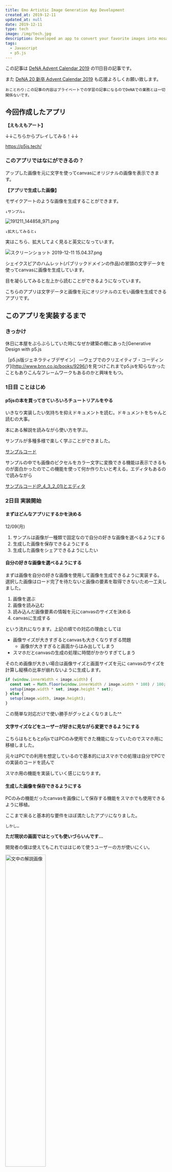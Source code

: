 ```yaml
---
title: Emo Artistic Image Generation App Development
created_at: 2019-12-11
updated_at: null
date: 2019-12-11
type: tech
image: /img/tech.jpg
description: Developed an app to convert your favorite images into mosaic art with text.
tags:
  - Javascript
  - p5.js
---
```


この記事は [DeNA Advent Calendar 2019](https://qiita.com/advent-calendar/2019/dena) の11日目の記事です。

また [DeNA 20 新卒 Advent Calendar 2019](https://qiita.com/advent-calendar/2019/dena-20-shinsostu) も応援よろしくお願い致します。

`おことわり:この記事の内容はプライベートでの学習の記事になるのでDeNAでの業務とは一切関係ないです。`


## 今回作成したアプリ

**【えもえもアート】**

↓↓こちらからプレイしてみる！↓↓

https://p5js.tech/

### このアプリではなにができるの？

アップした画像を元に文字を使ってcanvasにオリジナルの画像を表示できます。

**【アプリで生成した画像】**

モザイクアートのような画像を生成することができます。

`↓サンプル↓`

![191211_144858_971.png](https://qiita-image-store.s3.ap-northeast-1.amazonaws.com/0/199085/9a5276e4-d5e9-9cd6-a4bd-2e96b4e578ef.png)

`↓拡大してみると↓`

実はこちら、拡大してよく見ると英文になっています。

<img
alt="スクリーンショット 2019-12-11 15.04.37.png"
src="https://qiita-image-store.s3.ap-northeast-1.amazonaws.com/0/199085/183289be-362b-1fcc-fbbf-a19efcc7855f.png">

シェイクスピアのハムレット(パブリックドメインの作品)の冒頭の文字データを使ってcanvasに画像を生成しています。

目を凝らしてみると左上から読むことができるようになっています。

こちらのアプリは文字データと画像を元にオリジナルのエモい画像を生成できるアプリです。

## このアプリを実装するまで

### きっかけ

休日に本屋をぶらぶらしていた時になぜか建築の棚にあった[Generative Design with p5.js

［p5.js版ジェネラティブデザイン］ ―ウェブでのクリエイティブ・コーディング](http://www.bnn.co.jp/books/9296/)を見つけこれまでp5.jsを知らなかったこともありこんなフレームワークもあるのかと興味をもつ。

### 1日目 ことはじめ

#### p5jsの本を買ってきていろいろチュートリアルをやる

いきなり実装したい気持ちを抑えドキュメントを読む。ドキュメントをちゃんと読むの大事。

本にある解説を読みながら使い方を学ぶ。

サンプルが多種多様で楽しく学ぶことができました。

[サンプルコード](http://www.bnn.co.jp/support/generativedesign_p5js/)

サンプルの中でも画像のピクセルをカラー文字に変換できる機能は表示できるものが面白かったのでこの機能を使って何か作りたいと考える。エディタもあるので読みながら

[サンプルコード(P_4_3_2_01)とエディタ](https://editor.p5js.org/generative-design/sketches/P_4_3_2_01)

### 2日目 実装開始

#### まずはどんなアプリにするかを決める

12/09(月)

1. サンプルは画像が一種類で固定なので自分の好きな画像を選べるようにする
2. 生成した画像を保存できるようにする
3. 生成した画像をシェアできるようにしたい

#### 自分の好きな画像を選べるようにする

まずは画像を自分の好きな画像を使用して画像を生成できるように実装する。
選択した画像はロード完了を待たないと画像の要素を取得できないため一工夫しました。

1. 画像を選ぶ
2. 画像を読み込む
3. 読み込んだ画像要素の情報を元にcanvasのサイズを決める
4. canvasに生成する

という流れになります。上記の順での対応の理由としては

- 画像サイズが大きすぎるとcanvasも大きくなりすぎる問題
  - 画像が大きすぎると画面からはみ出してしまう
- スマホだとcanvasの生成の処理に時間がかかりすぎてしまう

そのため画像が大きい場合は画像サイズと画面サイズを元に
canvasのサイズを計算し縦横の比率が崩れないように生成します。

```javascript
if (window.innerWidth < image.width) {
  const set = Math.floor(window.innerWidth / image.width * 100) / 100;
  setup(image.width * set, image.height * set);
} else {
  setup(image.width, image.height);
}
```

この簡単な対応だけで使い勝手がグッとよくなりました^^

#### 文字サイズなどをユーザーが好きに見ながら変更できるようにする

こちらはもともとp5jsではPCのみ使用できた機能になっていたのでスマホ用に移植しました。

元々はPCでの利用を想定しているので基本的にはスマホでの処理は自分でPCでの実装のコードを読んで

スマホ用の機能を実装していく感じになります。

#### 生成した画像を保存できるようにする

PCのみの機能だったcanvasを画像にして保存する機能をスマホでも使用できるように移植。

ここまで来ると基本的な要件をほぼ満たしたアプリになりました。

`しかし…`

**ただ現状の画面ではとっても使いづらいんです…**

開発者の僕は使えてもこれでははじめて使うユーザーの方が使いにくい。

<img alt="文中の解説画像" src="https://qiita-image-store.s3.ap-northeast-1.amazonaws.com/0/199085/4656b746-93cd-9daa-d5e7-00f8c0e773db.png" width=50%>

**…こりゃひでぇ＼(^o^)／**

`しかも…`

↓こちらは元画像になった先日東京タワーまで散歩した時に撮影した写真

<img alt="文中の解説画像" src="https://qiita-image-store.s3.ap-northeast-1.amazonaws.com/0/199085/8cdd7d56-4669-7db6-d771-289ca8d092e2.jpeg" width=50%>

~~これなんだか元画像の方が良い気がする~~

**（　ﾟ Дﾟ）‼️**💡

そう、

**エモさが足りない！！**

【結論】

**文字サイズなどをユーザーが好きなようにイジってエモくできるようにすれば良いんだ！**

### 3日目 使いやすくする

#### 機能を追加してブラッシュアップする

【ブラッシュアップ1】 文字サイズを好きに変更できるようにする

文字サイズを大小自由に変更できる

文字の最大、最小サイズを自由に変更できるようにすることで文字にばらつきを持たせられるように実装。

更に現在の設定文字サイズを表示して微調整までできるようにしてよりエモさを追求できるようにしました。

#### 【ブラッシュアップ2】 モノクロモード対応

文字をカラーからモノクロに変更できるようにする

カラーだと表現の限界がある場合があったのでいっそのことモノクロにすることで英字新聞みたいにしてエモさを表現できないかと思い実装してみました。

<img alt="文中の解説画像" src="https://qiita-image-store.s3.ap-northeast-1.amazonaws.com/0/199085/18b79824-bcb9-17d8-de60-af5f4a30f9cd.png" width=50%>

#### 【ブラッシュアップ3】 アプリのUIを調整する

もう追加機能もないので最後にUIを整える。

実装していく中でUI案が自分の中で結構変わって行ったので最後に残しておいて正解だった気がします。

![スクリーンショット 2019-12-11 12.34.49.png](https://qiita-image-store.s3.ap-northeast-1.amazonaws.com/0/199085/dd549ab8-8956-de0f-b487-8f43164667ea.png)

(センスはともかく)スマホで気軽にcanvasを変更できるようにできた！！

### その他細かい対応

- サーバーを用意してくる、ドメインを取得する
- HTTPS対応
- アナリティクス追加 などなど

## まとめ

偶然見つけた本がきっかけで簡単なアプリ作成まで進めることができました。

自分が考えたアイディアを形にして世の中に公開できるって楽しいなと再確認できました。

まだエンジニアになって日が浅いのでこれからもアイディアが浮かんだらそれを形にできるように日々学習して技術力を高めて行きたいと思います。

### えもえもアートに追加したかった機能の案

~~アドベントカレンダー投稿直前の9日まで何もせずサボってて~~

時間の都合でオミットしましたがこんなのも実装したかった機能一覧

- twitterなどのSNSシェア機能
  - 画像をシェアして投稿できるようにする
  - インスタなどには「特定のハッシュタグをつけてシェアできる」などの機能
- canvasの背景色変更
  - こちらもつなぎ込めば動的に変更できそう
- ラベル追加機能
  - LGTMとか好きな画像を最後に追加できるようにしても面白そう
- Loading表示
  - 読み込み中にユーザには変化が伝らないので不親切なので追加したい

このアプリに「こんな機能もいいんじゃない？」というアイディアがございましたらこちらの記事にコメントいただけると嬉しいです。

最後までお読みいただきありがとうございました。

**【えもえもアート】**

↓↓こちらからプレイしてみる！↓↓

https://p5js.tech/
